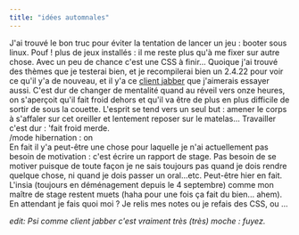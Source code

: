 ```yaml
---
title: "idées automnales"
---
```


J'ai trouvé le bon truc pour éviter la tentation de lancer un jeu : booter
sous linux. Pouf ! plus de jeux installés : il me reste plus qu'à me fixer sur
autre chose. Avec un peu de chance c'est une CSS à finir... Quoique j'ai
trouvé des thèmes que je testerai bien, et je recompilerai bien un 2.4.22 pour
voir ce qu'il y'a de nouveau, et il y'a ce [client
jabber](http://psi.affinix.com/) que j'aimerais essayer aussi. C'est dur de
changer de mentalité quand au réveil vers onze heures, on s'aperçoit qu'il
fait froid dehors et qu'il va être de plus en plus difficile de sortir de sous
la couette. L'esprit se tend vers un seul but : amener le corps à s'affaler
sur cet oreiller et lentement reposer sur le matelas... Travailler c'est dur :
'fait froid merde.  
/mode hibernation : on  
En fait il y'a peut-être une chose pour laquelle je n'ai actuellement pas
besoin de motivation : c'est écrire un rapport de stage. Pas besoin de se
motiver puisque de toute façon je ne sais toujours pas quand je dois rendre
quelque chose, ni quand je dois passer un oral...etc. Peut-être hier en fait.
L'insia (toujours en déménagement depuis le 4 septembre) comme mon maître de
stage restent muets (haha pour une fois ça fait du bien... ahem). En attendant
je fais quoi moi ? Je relis mes notes ou je refais des CSS, ou ...

_edit: Psi comme client jabber c'est vraiment très (très) moche : fuyez._

